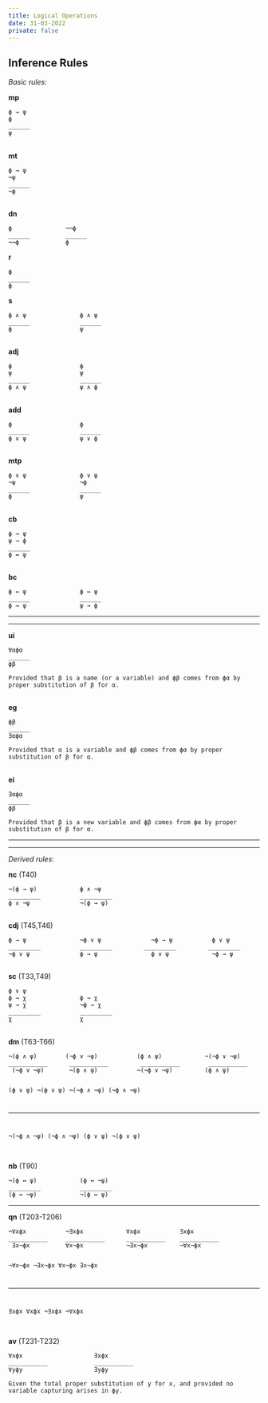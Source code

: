 ```yaml
---
title: Logical Operations
date: 31-03-2022
private: false
---
```


<!DOCTYPE html>
<html>

<head>

<meta charset="utf-8">
<meta name="viewport" content="width=device-width, initial-scale=1.0, user-scalable=yes">
<title>rules</title>
</head>

<body>

<h2 id="toc_0">Inference Rules</h2>

<p><em>Basic rules</em>:</p>

<p><strong>mp</strong> </p>

<div><pre><code class="language-none">ϕ → ψ
ϕ
______
ψ</code></pre></div>

<h2 id="toc_1"></h2>

<p><strong>mt</strong> </p>

<div><pre><code class="language-none">ϕ → ψ
¬ψ
______
¬ϕ</code></pre></div>

<h2 id="toc_2"></h2>

<p><strong>dn</strong> </p>

<div><pre><code class="language-none">ϕ               ¬¬ϕ 
______          ______
¬¬ϕ             ϕ</code></pre></div>

<p><strong>r</strong> </p>

<div><pre><code class="language-none">ϕ 
______
ϕ</code></pre></div>

<p><strong>s</strong> </p>

<div><pre><code class="language-none">ϕ ∧ ψ               ϕ ∧ ψ
______              ______
ϕ                   ψ   </code></pre></div>

<h2 id="toc_3"></h2>

<p><strong>adj</strong> </p>

<div><pre><code class="language-none">ϕ                   ϕ
ψ                   ψ
______              ______
ϕ ∧ ψ               ψ ∧ ϕ   </code></pre></div>

<h2 id="toc_4"></h2>

<p><strong>add</strong> </p>

<div><pre><code class="language-none">ϕ                   ϕ
______              ______
ϕ ∨ ψ               ψ ∨ ϕ   </code></pre></div>

<h2 id="toc_5"></h2>

<p><strong>mtp</strong> </p>

<div><pre><code class="language-none">ϕ ∨ ψ               ϕ ∨ ψ
¬ψ                  ¬ϕ
______              ______
ϕ                   ψ   </code></pre></div>

<h2 id="toc_6"></h2>

<p><strong>cb</strong> </p>

<div><pre><code class="language-none">ϕ → ψ       
ψ → ϕ   
______              
ϕ ↔ ψ                   </code></pre></div>

<h2 id="toc_7"></h2>

<p><strong>bc</strong> </p>

<div><pre><code class="language-none">ϕ ↔ ψ               ϕ ↔ ψ
______              ______
ϕ → ψ               ψ → ϕ   </code></pre></div>

<hr>

<hr>

<p><strong>ui</strong> </p>

<div><pre><code class="language-none">∀αϕα
______
ϕβ</code></pre></div>

<p><code>Provided that β is a name (or a variable) and ϕβ comes from ϕα by proper substitution of β for α.</code></p>

<h2 id="toc_8"></h2>

<p><strong>eg</strong> </p>

<div><pre><code class="language-none">ϕβ
______
∃αϕα</code></pre></div>

<p><code>Provided that α is a variable and ϕβ comes from ϕα by proper substitution of β for α.</code></p>

<h2 id="toc_9"></h2>

<p><strong>ei</strong> </p>

<div><pre><code class="language-none">∃αϕα
______
ϕβ</code></pre></div>

<p><code>Provided that β is a new variable and ϕβ comes from ϕα by proper substitution of β for α.</code></p>

<hr>

<hr>

<p><em>Derived rules</em>:</p>

<p><strong>nc</strong> (T40) </p>

<div><pre><code class="language-none">¬(ϕ → ψ)            ϕ ∧ ¬ψ
_________           _________
ϕ ∧ ¬ψ              ¬(ϕ → ψ)    </code></pre></div>

<h2 id="toc_10"></h2>

<p><strong>cdj</strong> (T45,T46) </p>

<div><pre><code class="language-none">ϕ → ψ               ¬ϕ ∨ ψ              ¬ϕ → ψ           ϕ ∨ ψ
_________           _________         _________         _________
¬ϕ ∨ ψ              ϕ → ψ               ϕ ∨ ψ            ¬ϕ → ψ</code></pre></div>

<h2 id="toc_11"></h2>

<p><strong>sc</strong> (T33,T49) </p>

<div><pre><code class="language-none">ϕ ∨ ψ           
ϕ → χ               ϕ → χ
ψ → χ               ¬ϕ → χ  
_________           _________
χ                   χ</code></pre></div>

<h2 id="toc_12"></h2>

<p><strong>dm</strong> (T63-T66) </p>

<div><pre><code class="language-none">¬(ϕ ∧ ψ)        (¬ϕ ∨ ¬ψ)           (ϕ ∧ ψ)            ¬(¬ϕ ∨ ¬ψ)
___________      ___________         ___________        ___________
 (¬ϕ ∨ ¬ψ)       ¬(ϕ ∧ ψ)           ¬(¬ϕ ∨ ¬ψ)         (ϕ ∧ ψ)


(ϕ ∨ ψ)          ¬(ϕ ∨ ψ)           ¬(¬ϕ ∧ ¬ψ)        (¬ϕ ∧ ¬ψ)
___________      ___________         ___________        ___________
¬(¬ϕ ∧ ¬ψ)       (¬ϕ ∧ ¬ψ)          (ϕ ∨ ψ)            ¬(ϕ ∨ ψ)</code></pre></div>

<h2 id="toc_13"></h2>

<p><strong>nb</strong> (T90) </p>

<div><pre><code class="language-none">¬(ϕ ↔ ψ)            (ϕ ↔ ¬ψ)            
_________           _________   
(ϕ ↔ ¬ψ)            ¬(ϕ ↔ ψ)            </code></pre></div>

<hr>

<p><strong>qn</strong> (T203-T206)</p>

<div><pre><code class="language-none">¬∀xϕx           ¬∃xϕx            ∀xϕx           ∃xϕx
___________     ___________      ___________    ___________
 ∃x¬ϕx          ∀x¬ϕx            ¬∃x¬ϕx         ¬∀x¬ϕx


¬∀x¬ϕx          ¬∃x¬ϕx          ∀x¬ϕx           ∃x¬ϕx
___________     ___________     ___________     ___________
∃xϕx            ∀xϕx            ¬∃xϕx           ¬∀xϕx</code></pre></div>

<h2 id="toc_14"></h2>

<p><strong>av</strong> (T231-T232)</p>

<div><pre><code class="language-none">∀xϕx                    ∃xϕx
___________             ___________ 
∀yϕy                    ∃yϕy</code></pre></div>

<p><code>Given the total proper substitution of y for x, and provided no variable capturing arises in ϕy.</code></p>

<h2 id="toc_15"></h2>




</body>

</html>

